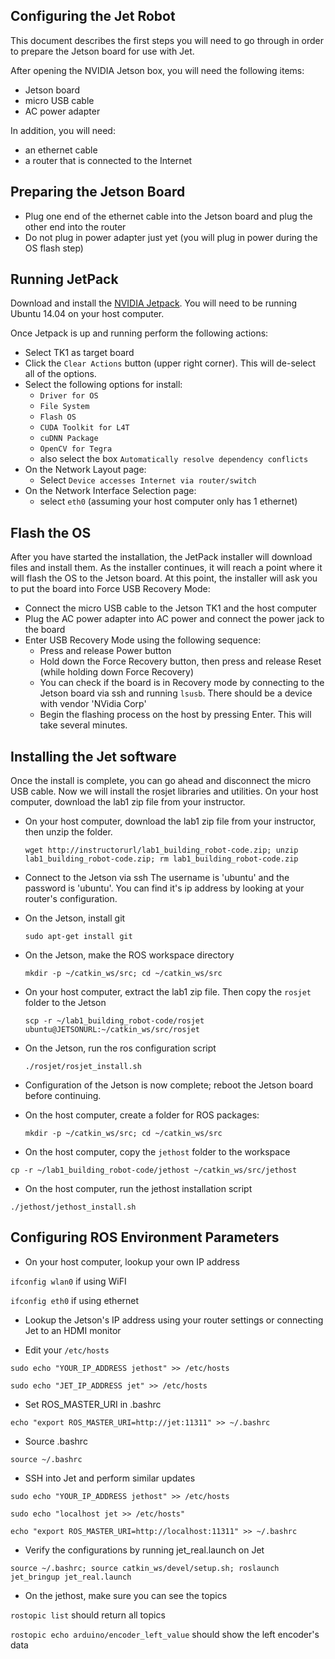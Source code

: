 ## Configuring the Jet Robot

This document describes the first steps you will need to go through in order to prepare
the Jetson board for use with Jet.

After opening the NVIDIA Jetson box, you will need the following items:

* Jetson board
* micro USB cable
* AC power adapter

In addition, you will need:

* an ethernet cable
* a router that is connected to the Internet

## Preparing the Jetson Board

* Plug one end of the ethernet cable into the Jetson board and plug the other end into the router
* Do not plug in power adapter just yet (you will plug in power during the OS flash step)

## Running JetPack

Download and install the [NVIDIA Jetpack](https://developer.nvidia.com/embedded/jetpack).
You will need to be running Ubuntu 14.04 on your host computer.

Once Jetpack is up and running perform the following actions:

* Select TK1 as target board
* Click the `Clear Actions` button (upper right corner).  This will de-select all of the options.
* Select the following options for install:
    - `Driver for OS`
    - `File System`
    - `Flash OS`
    - `CUDA Toolkit for L4T`
    - `cuDNN Package`
    - `OpenCV for Tegra`
    - also select the box `Automatically resolve dependency conflicts`
* On the Network Layout page:
    - Select `Device accesses Internet via router/switch`
* On the Network Interface Selection page:
    - select `eth0` (assuming your host computer only has 1 ethernet)

## Flash the OS

After you have started the installation, the JetPack installer will download files and
install them.  As the installer continues, it will reach a point where it will flash the
OS to the Jetson board.  At this point, the installer will ask you to put the board into
Force USB Recovery Mode:

* Connect the micro USB cable to the Jetson TK1 and the host computer
* Plug the AC power adapter into AC power and connect the power jack to the board
* Enter USB Recovery Mode using the following sequence:
    - Press and release Power button
    - Hold down the Force Recovery button, then press and release Reset (while holding down Force Recovery)
    - You can check if the board is in Recovery mode by connecting to the Jetson board via ssh and running `lsusb`.  There should be a device with vendor 'NVidia Corp'
    - Begin the flashing process on the host by pressing Enter.  This will take several minutes.

## Installing the Jet software

Once the install is complete, you can go ahead and disconnect the micro USB cable.  Now we will install the rosjet libraries and utilities.  On your host computer, download the lab1 zip file from your instructor.

* On your host computer, download the lab1 zip file from your instructor, then unzip the folder.

  `wget http://instructorurl/lab1_building_robot-code.zip; unzip lab1_building_robot-code.zip; rm lab1_building_robot-code.zip`

* Connect to the Jetson via ssh
  The username is 'ubuntu' and the password is 'ubuntu'. You can find it's ip address by looking at your router's configuration.

* On the Jetson, install git

  `sudo apt-get install git`

* On the Jetson, make the ROS workspace directory

  `mkdir -p ~/catkin_ws/src; cd ~/catkin_ws/src`

* On your host computer, extract the lab1 zip file.  Then copy the `rosjet` folder to the Jetson

  `scp -r ~/lab1_building_robot-code/rosjet ubuntu@JETSONURL:~/catkin_ws/src/rosjet`

* On the Jetson, run the ros configuration script

  `./rosjet/rosjet_install.sh`

* Configuration of the Jetson is now complete; reboot the Jetson board before continuing.

* On the host computer, create a folder for ROS packages:

  `mkdir -p ~/catkin_ws/src; cd ~/catkin_ws/src`

 * On the host computer, copy the `jethost` folder to the workspace

  `cp -r ~/lab1_building_robot-code/jethost ~/catkin_ws/src/jethost`

 * On the host computer, run the jethost installation script

  `./jethost/jethost_install.sh`

## Configuring ROS Environment Parameters

 * On your host computer, lookup your own IP address

  `ifconfig wlan0` if using WiFI

  `ifconfig eth0` if using ethernet

 * Lookup the Jetson's IP address using your router settings or connecting Jet to an HDMI monitor

 * Edit your `/etc/hosts`

  `sudo echo "YOUR_IP_ADDRESS jethost" >> /etc/hosts`

  `sudo echo "JET_IP_ADDRESS jet" >> /etc/hosts`

 * Set ROS_MASTER_URI in .bashrc

  `echo "export ROS_MASTER_URI=http://jet:11311" >> ~/.bashrc`

 * Source .bashrc

  `source ~/.bashrc`

 * SSH into Jet and perform similar updates

 `sudo echo "YOUR_IP_ADDRESS jethost" >> /etc/hosts`

 `sudo echo "localhost jet >> /etc/hosts"`

 `echo "export ROS_MASTER_URI=http://localhost:11311" >> ~/.bashrc`

 * Verify the configurations by running jet_real.launch on Jet

  `source ~/.bashrc; source catkin_ws/devel/setup.sh; roslaunch jet_bringup jet_real.launch`

 * On the jethost, make sure you can see the topics

  `rostopic list` should return all topics

  `rostopic echo arduino/encoder_left_value` should show the left encoder's data
